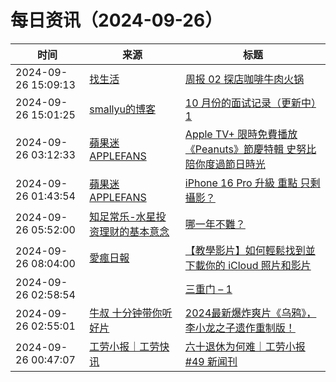 ﻿# 每日资讯（2024-09-26）

|时间|来源|标题|
|---|---|---|
|2024-09-26 15:09:13|[找生活](https://zhaolife.com/atom.xml)|[周报 02 探店咖啡牛肉火锅](http://zhaolife.com/2024/09/26/zhouji02/)|
|2024-09-26 15:01:25|[smallyu的博客](https://smallyu.net/atom.xml)|[10 月份的面试记录（更新中）1](https://smallyu.net/2024/09/26/10%E6%9C%88%E4%BB%BD%E7%9A%84%E9%9D%A2%E8%AF%95%E8%AE%B0%E5%BD%95/)|
|2024-09-26 03:12:33|[蘋果迷 APPLEFANS](https://applefans.today/feed/)|[Apple TV+ 限時免費播放《Peanuts》節慶特輯 史努比陪你度過節日時光](https://applefans.today/2024-09-apple-tv-plus-peanuts-specials-for-free-this-holiday-season/)|
|2024-09-26 01:43:54|[蘋果迷 APPLEFANS](https://applefans.today/feed/)|[iPhone 16 Pro 升級 重點 只剩攝影？](https://applefans.today/2024-09-iphone-16-pro-reviews/)|
|2024-09-26 05:52:00|[知足常乐-水星投资理财的基本意念](http://mercurychong.blogspot.com/feeds/posts/default)|[哪一年不難？](http://mercurychong.blogspot.com/2024/09/blog-post_25.html)|
|2024-09-26 08:04:00|[愛瘋日報](http://www.iphonetaiwan.org/feeds/posts/default)|[【教學影片】如何輕鬆找到並下載你的 iCloud 照片和影片](https://www.iphonetaiwan.org/2024/09/download-icloud-photos-and-videos.html)|
|2024-09-26 02:58:54|[](http://blog.fivest.one/feed)|[三重门 – 1](https://blog.fivest.one/archives/6858)|
|2024-09-26 02:55:01|[牛叔 十分钟带你听好片](https://getpodcast.xyz/data/ximalaya/11534451.xml)|[2024最新爆炸爽片《乌鸦》，李小龙之子遗作重制版！](https://www.ximalaya.com/sound/760008382)|
|2024-09-26 00:47:07|[工劳小报｜工劳快讯](https://newsletter.laborinfocn.com/rss)|[六十退休为何难｜工劳小报 #49 新闻刊](https://feed.laborinfocn7.com/issue49-news/)|
